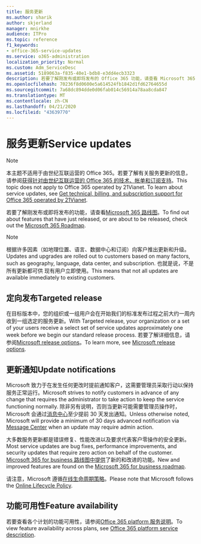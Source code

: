 ```yaml
---
title: 服务更新
ms.author: sharik
author: skjerland
manager: mnirkhe
audience: ITPro
ms.topic: reference
f1_keywords:
- office-365-service-updates
ms.service: o365-administration
localization_priority: Normal
ms.custom: Adm_ServiceDesc
ms.assetid: 5189063a-f835-40e1-bdb8-e3dd4ecb3323
description: 若要了解刚发布或即将发布的 Office 365 功能，请查看 Microsoft 365 路线图。
ms.openlocfilehash: 70236f8d0600e5a614524fb1842d1fd62764655d
ms.sourcegitcommit: 7a68dc894dde0d06fab014c56914a78aa8cda847
ms.translationtype: MT
ms.contentlocale: zh-CN
ms.lasthandoff: 04/21/2020
ms.locfileid: "43639770"
---
```

# <a name="service-updates"></a><span data-ttu-id="32ad0-103">服务更新</span><span class="sxs-lookup"><span data-stu-id="32ad0-103">Service updates</span></span>

> [!NOTE]
> <span data-ttu-id="32ad0-p101">本主题不适用于由世纪互联运营的 Office 365。若要了解有关服务更新的信息，请参阅[获得针对由世纪互联运营的 Office 365 的技术、帐单和订阅支持](https://go.microsoft.com/fwlink/?LinkID=733350&amp;clcid=0x409)。</span><span class="sxs-lookup"><span data-stu-id="32ad0-p101">This topic does not apply to Office 365 operated by 21Vianet. To learn about service updates, see [Get technical, billing, and subscription support for Office 365 operated by 21Vianet](https://go.microsoft.com/fwlink/?LinkID=733350&amp;clcid=0x409).</span></span> 
  
<span data-ttu-id="32ad0-106">若要了解刚发布或即将发布的功能，请查看[Microsoft 365 路线图](https://go.microsoft.com/fwlink/?LinkId=509914)。</span><span class="sxs-lookup"><span data-stu-id="32ad0-106">To find out about features that have just released, or are about to be released, check out the [Microsoft 365 Roadmap](https://go.microsoft.com/fwlink/?LinkId=509914).</span></span>
  
> [!NOTE]
> <span data-ttu-id="32ad0-107">根据许多因素（如地理位置、语言、数据中心和订阅）向客户推出更新和升级。</span><span class="sxs-lookup"><span data-stu-id="32ad0-107">Updates and upgrades are rolled out to customers based on many factors, such as geography, language, data center, and subscription.</span></span> <span data-ttu-id="32ad0-108">也就是说，不是所有更新都可供 现有用户立即使用。</span><span class="sxs-lookup"><span data-stu-id="32ad0-108">This means that not all updates are available immediately to existing customers.</span></span> 
  
## <a name="targeted-release"></a><span data-ttu-id="32ad0-109">定向发布</span><span class="sxs-lookup"><span data-stu-id="32ad0-109">Targeted release</span></span>

<span data-ttu-id="32ad0-110">在目标版本中，您的组织或一组用户会在开始我们的标准发布过程之前大约一周内收到一组选定的服务更新。</span><span class="sxs-lookup"><span data-stu-id="32ad0-110">With Targeted release, your organization or a set of your users receive a select set of service updates approximately one week before we begin our standard release process.</span></span> <span data-ttu-id="32ad0-111">若要了解详细信息，请参阅[Microsoft release options](https://docs.microsoft.com/office365/admin/manage/release-options-in-office-365?view=o365-worldwide)。</span><span class="sxs-lookup"><span data-stu-id="32ad0-111">To learn more, see [Microsoft release options](https://docs.microsoft.com/office365/admin/manage/release-options-in-office-365?view=o365-worldwide).</span></span> 
  
## <a name="update-notifications"></a><span data-ttu-id="32ad0-112">更新通知</span><span class="sxs-lookup"><span data-stu-id="32ad0-112">Update notifications</span></span>

<span data-ttu-id="32ad0-113">Microsoft 致力于在发生任何更改时提前通知客户，这需要管理员采取行动以保持服务正常运行。</span><span class="sxs-lookup"><span data-stu-id="32ad0-113">Microsoft strives to notify customers in advance of any change that requires the administrator to take action to keep the service functioning normally.</span></span> <span data-ttu-id="32ad0-114">除非另有说明，否则当更新可能需要管理员操作时，Microsoft 会通过[消息中心](https://docs.microsoft.com/office365/admin/manage/message-center?view=o365-worldwide)至少提前 30 天发出通知。</span><span class="sxs-lookup"><span data-stu-id="32ad0-114">Unless otherwise noted, Microsoft will provide a minimum of 30 days advanced notification via [Message Center](https://docs.microsoft.com/office365/admin/manage/message-center?view=o365-worldwide) when an update may require admin action.</span></span> 
  
<span data-ttu-id="32ad0-115">大多数服务更新都是错误修复、性能改进以及要求代表客户零操作的安全更新。</span><span class="sxs-lookup"><span data-stu-id="32ad0-115">Most service updates are bug fixes, performance improvements, and security updates that require zero action on behalf of the customer.</span></span> <span data-ttu-id="32ad0-116">[Microsoft 365 for business 路线图中提供](https://roadmap.office.com/)了新的和改进的功能。</span><span class="sxs-lookup"><span data-stu-id="32ad0-116">New and improved features are found on the [Microsoft 365 for business roadmap](https://roadmap.office.com/).</span></span>
  
<span data-ttu-id="32ad0-117">请注意，Microsoft 遵循[在线生命周期策略](https://support.microsoft.com/lifecycle#gp/osslpolicy)。</span><span class="sxs-lookup"><span data-stu-id="32ad0-117">Please note that Microsoft follows the [Online Lifecycle Policy](https://support.microsoft.com/lifecycle#gp/osslpolicy).</span></span>
  
## <a name="feature-availability"></a><span data-ttu-id="32ad0-118">功能可用性</span><span class="sxs-lookup"><span data-stu-id="32ad0-118">Feature availability</span></span>

<span data-ttu-id="32ad0-119">若要查看各个计划的功能可用性，请参阅[Office 365 platform 服务说明](office-365-platform-service-description.md)。</span><span class="sxs-lookup"><span data-stu-id="32ad0-119">To view feature availability across plans, see [Office 365 platform service description](office-365-platform-service-description.md).</span></span>
  

